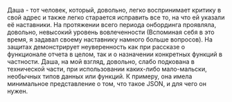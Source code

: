 Даша - тот человек, который, довольно, легко воспринимает критику в свой адрес и также легко старается исправить все то, на что ей указали её наставники.
На протяжении всего периода онбординга проявляла, довольно, невысокий уровень вовлеченности (Вспоминая себя в это время, я задавал своему наставнику намного больше вопросов). 
На защитах демонстрирует неуверенность как при рассказе о функционале отчета в целом, так и о назначении конкретных функций в частности. 
Даша, на мой взгляд, довольно, слабо подкована в технической части, при использовании каких-либо мало-мальски, необычных типов данных или функций. К примеру, она имела минимальное представление о том, что такое JSON, и для чего он нужен.